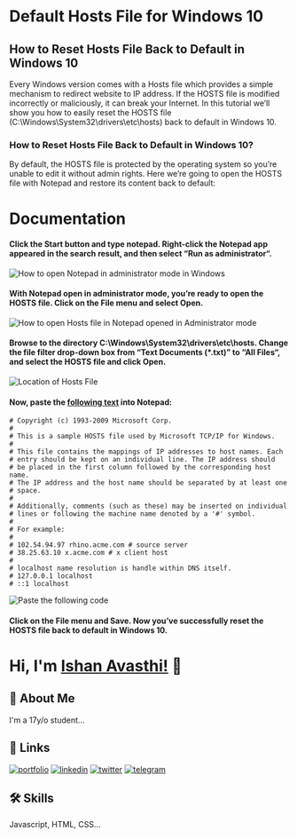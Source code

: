 
# Default Hosts File for Windows 10

## How to Reset Hosts File Back to Default in Windows 10


Every Windows version comes with a Hosts file which provides a simple mechanism to redirect website to IP address. If the HOSTS file is modified incorrectly or maliciously, it can break your Internet. In this tutorial we’ll show you how to easily reset the HOSTS file (C:\Windows\System32\drivers\etc\hosts) back to default in Windows 10.

### How to Reset Hosts File Back to Default in Windows 10?

By default, the HOSTS file is protected by the operating system so you’re unable to edit it without admin rights. Here we’re going to open the HOSTS file with Notepad and restore its content back to default:
# Documentation


#### Click the Start button and type notepad. Right-click the Notepad app appeared in the search result, and then select “Run as administrator“.
![How to open Notepad in administrator mode in Windows](https://www.top-password.com/blog/wp-content/uploads/2018/10/open-notepad-as-administrator.png)

#### With Notepad open in administrator mode, you’re ready to open the HOSTS file. Click on the File menu and select Open.
![How to open Hosts file in Notepad opened in Administrator mode](https://www.top-password.com/blog/wp-content/uploads/2018/11/notepad-file-menu.png)

#### Browse to the directory C:\Windows\System32\drivers\etc\hosts. Change the file filter drop-down box from “Text Documents (*.txt)” to “All Files“, and select the HOSTS file and click Open.
![Location of Hosts File](https://www.top-password.com/blog/wp-content/uploads/2018/11/open-the-hosts-file.png)

#### Now, paste the [following text](https://raw.githubusercontent.com/avasthi-git/default-hosts-file/main/hosts) into Notepad:

```
# Copyright (c) 1993-2009 Microsoft Corp.
#
# This is a sample HOSTS file used by Microsoft TCP/IP for Windows.
#
# This file contains the mappings of IP addresses to host names. Each
# entry should be kept on an individual line. The IP address should
# be placed in the first column followed by the corresponding host name.
# The IP address and the host name should be separated by at least one
# space.
#
# Additionally, comments (such as these) may be inserted on individual
# lines or following the machine name denoted by a '#' symbol.
#
# For example:
#
# 102.54.94.97 rhino.acme.com # source server
# 38.25.63.10 x.acme.com # x client host
#
# localhost name resolution is handle within DNS itself.
# 127.0.0.1 localhost
# ::1 localhost

```

![Paste the following code](https://www.top-password.com/blog/wp-content/uploads/2018/11/reset-hosts-file-to-default.png)

#### Click on the File menu and Save. Now you’ve successfully reset the HOSTS file back to default in Windows 10.



# Hi, I'm [Ishan Avasthi!](http://ishanavasthi.in) 👋


## 🚀 About Me
I'm a 17y/o student...  


## 🔗 Links
[![portfolio](https://img.shields.io/badge/my_portfolio-000?style=for-the-badge&logo=ko-fi&logoColor=white)](https://ishanavasthi.in/)
[![linkedin](https://img.shields.io/badge/linkedin-0A66C2?style=for-the-badge&logo=linkedin&logoColor=white)](https://www.linkedin.com/in/heyavasthi)
[![twitter](https://img.shields.io/badge/twitter-1DA1F2?style=for-the-badge&logo=twitter&logoColor=white)](https://twitter.com/heyavasthi)
[![telegram](https://img.shields.io/badge/Telegram-Message%20me%20on%20Telegram-blue)](https://telegram.me/ishanavasthi)


## 🛠 Skills
Javascript, HTML, CSS...

